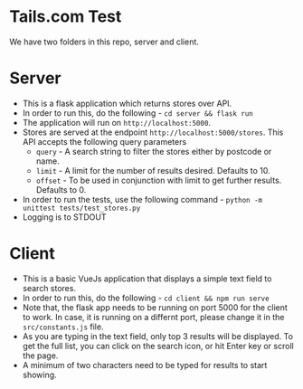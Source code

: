 # Tails.com Test

We have two folders in this repo, server and client.

# Server

  - This is a flask application which returns stores over API.
  - In order to run this, do the following - `cd server && flask run`
 - The application will run on `http://localhost:5000`.
 - Stores are served at the endpoint `http://localhost:5000/stores`. This API accepts the following query parameters
    - `query` - A search string to filter the stores either by postcode or name.
    - `limit` - A limit for the number of results desired. Defaults to 10.
    - `offset` - To be used in conjunction with limit to get further results. Defaults to 0.
- In order to run the tests, use the following command - `python -m unittest tests/test_stores.py`
- Logging is to STDOUT

# Client

- This is a basic VueJs application that displays a simple text field to search stores.
- In order to run this, do the following - `cd client && npm run serve`
- Note that, the flask app needs to be running on port 5000 for the client to work. In case, it is running on a differnt port, please change it in the `src/constants.js` file.
- As you are typing in the text field, only top 3 results will be displayed. To get the full list, you can click on the search icon, or hit Enter key or scroll the page.
- A minimum of two characters need to be typed for results to start showing.
